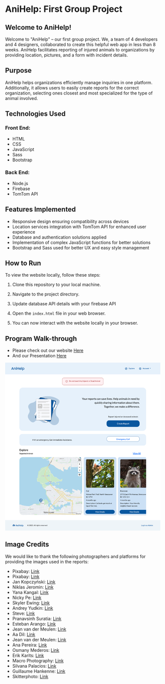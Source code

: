 # AniHelp: First Group Project

## Welcome to AniHelp!

Welcome to "AniHelp" – our first group project. We, a team of 4 developers and 4 designers, collaborated to create this helpful web app in less than 8 weeks. AniHelp facilitates reporting of injured animals to organizations by providing location, pictures, and a form with incident details.

## Purpose

AniHelp helps organizations efficiently manage inquiries in one platform. Additionally, it allows users to easily create reports for the correct organization, selecting ones closest and most specialized for the type of animal involved.

## Technologies Used

### Front End:
- HTML
- CSS
- JavaScript
- Sass
- Bootstrap

### Back End:
- Node.js
- Firebase
- TomTom API

## Features Implemented 

- Responsive design ensuring compatibility across devices
- Location services integration with TomTom API for enhanced user experience
- Database and authentication solutions applied
- Implementation of complex JavaScript functions for better solutions
- Bootstrap and Sass used for better UX and easy style management

## How to Run

To view the website locally, follow these steps:

1. Clone this repository to your local machine.

2. Navigate to the project directory.

3. Update database API details with your firebase API

4. Open the `index.html` file in your web browser.

5. You can now interact with the website locally in your browser.


## Program Walk-through

- Please check out our website [Here](https://anihelp-floor38.firebaseapp.com)
- And our Presentation [Here](./AniHelp-Presentation.pdf)

![AniHelp](./anihelp.png)


## Image Credits

We would like to thank the following photographers and platforms for providing the images used in the reports:

- Pixabay: [Link](https://www.pexels.com/photo/black-deer-lying-on-plants-near-green-trees-during-daytime-76972/)
- Pixabay: [Link](https://www.pexels.com/photo/brown-bear-on-a-body-of-water-158109/)
- Jan Kopczyński: [Link](https://www.pexels.com/photo/cute-dog-sitting-on-wood-log-in-forest-16271644/)
- Niklas Jeromin: [Link](https://www.pexels.com/photo/brown-deer-standing-on-brown-soil-3832008/)
- Yana Kangal: [Link](https://www.pexels.com/photo/cat-lying-down-on-blanket-on-beach-17459297/)
- Nicky Pe: [Link](https://www.pexels.com/photo/photo-of-a-cougar-near-a-log-7598287/)
- Skyler Ewing: [Link](https://www.pexels.com/photo/adorable-chipmunk-with-peanut-in-nature-5627781/)
- Andrey Yudkin: [Link](https://www.pexels.com/photo/raccoon-standing-on-fallen-leaves-9179705/)
- Steve: [Link](https://www.pexels.com/photo/grey-and-white-wolf-selective-focus-photography-682361/)
- Pranavsinh Suratia: [Link](https://www.pexels.com/photo/close-up-shot-of-a-bat-12019751/)
- Esteban Arango: [Link](https://www.pexels.com/photo/coyote-lying-on-grass-10226903/)
- Jean van der Meulen: [Link](https://www.pexels.com/photo/close-up-photo-of-owl-with-one-eye-open-1564839/)
- Aa Dil: [Link](https://www.pexels.com/photo/close-up-photo-of-owl-2474014/)
- Jean van der Meulen: [Link](https://www.pexels.com/photo/portrait-photo-of-brown-and-gray-bird-1526410/)
- Ana Pereira: [Link](https://www.pexels.com/photo/close-up-of-goose-17993136/)
- Osmany Mederos: [Link](https://www.pexels.com/photo/crow-walking-on-grass-ground-16057123/)
- Erik Karits: [Link](https://www.pexels.com/photo/black-bearded-dragon-on-green-grass-3820309/)
- Macro Photography: [Link](https://www.pexels.com/photo/frog-hiding-from-rain-under-a-leaf-12569708/)
- Silvana Palacios: [Link](https://www.pexels.com/photo/black-and-white-whale-jumping-on-water-3635870/)
- Guillaume Hankenne: [Link](https://www.pexels.com/photo/gray-dolphin-on-body-of-water-1986374/)
- Skitterphoto: [Link](https://www.pexels.com/photo/sea-animal-dog-zoo-23087/)

